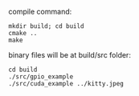 compile command:
```
mkdir build; cd build
cmake ..
make
```

binary files will be at build/src folder:
```
cd build
./src/gpio_example
./src/cuda_example ../kitty.jpeg
```
